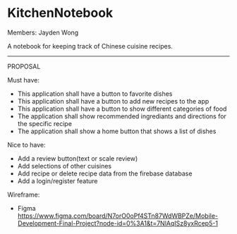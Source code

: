 # KitchenNotebook

Members: Jayden Wong


A notebook for keeping track of Chinese cuisine recipes.


--------------------------------------------------------------------------------------------
PROPOSAL

Must have:
- This application shall have a button to favorite dishes
- This application shall have a button to add new recipes to the app
- This application shall have a button to show different categories of food
- The application shall show recommended ingrediants and directions for the specific recipe
- The application shall show a home button that shows a list of dishes

Nice to have:
- Add a review button(text or scale review)
- Add selections of other cuisines
- Add recipe or delete recipe data from the firebase database
- Add a login/register feature
  
Wireframe: 
- Figma
  https://www.figma.com/board/N7orO0oPf4STn87WdWBPZe/Mobile-Development-Final-Project?node-id=0%3A1&t=7NlAqISz8yxRcep5-1
